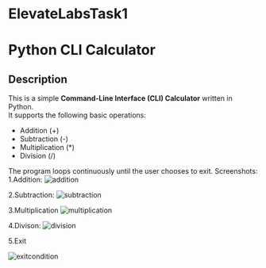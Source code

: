 # ElevateLabsTask1
# Python CLI Calculator

## Description
This is a simple **Command-Line Interface (CLI) Calculator** written in Python.  
It supports the following basic operations:
- Addition (+)
- Subtraction (-)
- Multiplication (*)
- Division (/)

The program loops continuously until the user chooses to exit.
Screenshots:
1.Addition:
![addition](https://github.com/user-attachments/assets/544c5fb4-b2c5-41fa-9604-3affd8649c41)

2.Subtraction:
![subtraction](https://github.com/user-attachments/assets/3659f7e7-a593-4a23-9e01-63c1d7e1e3b4)

3.Multiplication
 ![multiplication](https://github.com/user-attachments/assets/2610c126-0e28-41e1-a49e-7f1dcc72c5be)

4.Divison:
 ![division](https://github.com/user-attachments/assets/b7f2bebd-61d6-49a2-84e5-91201f686955)

5.Exit 


  ![exitcondition](https://github.com/user-attachments/assets/e4d293cc-e52c-4841-a62f-5b882003af64)



